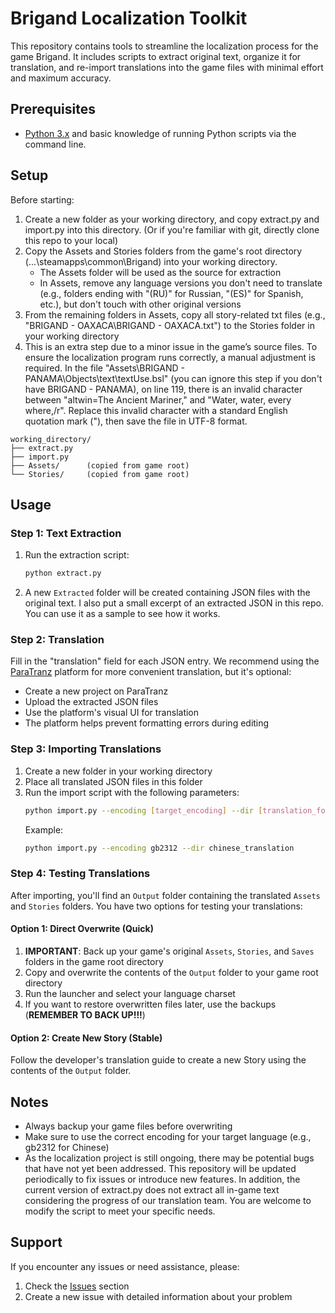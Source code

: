 # Brigand Localization Toolkit

This repository contains tools to streamline the localization process for the game Brigand. It includes scripts to extract original text, organize it for translation, and re-import translations into the game files with minimal effort and maximum accuracy.

## Prerequisites

- [Python 3.x](https://www.python.org/) and basic knowledge of running Python scripts via the command line.

## Setup

Before starting:
1. Create a new folder as your working directory, and copy extract.py and import.py into this directory. (Or if you're familiar with git, directly clone this repo to your local)
2. Copy the Assets and Stories folders from the game's root directory (...\steamapps\common\Brigand) into your working directory.
   - The Assets folder will be used as the source for extraction
   - In Assets, remove any language versions you don't need to translate (e.g., folders ending with "(RU)" for Russian, "(ES)" for Spanish, etc.), but don't touch with other original versions
3. From the remaining folders in Assets, copy all story-related txt files (e.g., "BRIGAND - OAXACA\BRIGAND - OAXACA.txt") to the Stories folder in your working directory
4. This is an extra step due to a minor issue in the game’s source files. To ensure the localization program runs correctly, a manual adjustment is required. In the file "Assets\BRIGAND - PANAMA\Objects\text\textUse.bsl" (you can ignore this step if you don't have BRIGAND - PANAMA), on line 119, there is an invalid character between "altwin=The Ancient Mariner," and "Water, water, every where,/r". Replace this invalid character with a standard English quotation mark ("), then save the file in UTF-8 format.
```
working_directory/
├── extract.py
├── import.py
├── Assets/      (copied from game root)
└── Stories/     (copied from game root)
```

## Usage

### Step 1: Text Extraction

1. Run the extraction script:
   ```bash
   python extract.py
   ```
2. A new `Extracted` folder will be created containing JSON files with the original text. I also put a small excerpt of an extracted JSON in this repo. You can use it as a sample to see how it works.

### Step 2: Translation

Fill in the "translation" field for each JSON entry. We recommend using the [ParaTranz](https://paratranz.cn/projects) platform for more convenient translation, but it's optional:
   - Create a new project on ParaTranz
   - Upload the extracted JSON files
   - Use the platform's visual UI for translation
   - The platform helps prevent formatting errors during editing

### Step 3: Importing Translations

1. Create a new folder in your working directory
2. Place all translated JSON files in this folder
3. Run the import script with the following parameters:
   ```bash
   python import.py --encoding [target_encoding] --dir [translation_folder]
   ```
   Example:
   ```bash
   python import.py --encoding gb2312 --dir chinese_translation
   ```

### Step 4: Testing Translations

After importing, you'll find an `Output` folder containing the translated `Assets` and `Stories` folders. You have two options for testing your translations:

#### Option 1: Direct Overwrite (Quick)
1. **IMPORTANT**: Back up your game's original `Assets`, `Stories`, and `Saves` folders in the game root directory
2. Copy and overwrite the contents of the `Output` folder to your game root directory
3. Run the launcher and select your language charset
4. If you want to restore overwritten files later, use the backups (**REMEMBER TO BACK UP!!!**)

#### Option 2: Create New Story (Stable)
Follow the developer's translation guide to create a new Story using the contents of the `Output` folder.

## Notes

- Always backup your game files before overwriting
- Make sure to use the correct encoding for your target language (e.g., gb2312 for Chinese)
- As the localization project is still ongoing, there may be potential bugs that have not yet been addressed. This repository will be updated periodically to fix issues or introduce new features. In addition, the current version of extract.py does not extract all in-game text considering the progress of our translation team. You are welcome to modify the script to meet your specific needs.

## Support

If you encounter any issues or need assistance, please:
1. Check the [Issues](../../issues) section
2. Create a new issue with detailed information about your problem